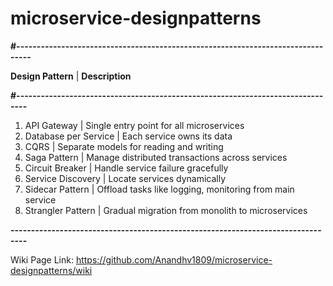 # microservice-designpatterns

**#--------------------------------------------------------------------------------**

**Design Pattern**            | **Description** 

**#-------------------------------------------------------------------------------**
1. API Gateway          | Single entry point for all microservices 
2. Database per Service | Each service owns its data 
3. CQRS                 | Separate models for reading and writing 
4. Saga Pattern         | Manage distributed transactions across services 
5. Circuit Breaker      | Handle service failure gracefully 
6. Service Discovery    | Locate services dynamically 
7. Sidecar Pattern      | Offload tasks like logging, monitoring from main service 
8. Strangler Pattern    | Gradual migration from monolith to microservices
   
**--------------------------------------------------------------------------------**

Wiki Page Link: https://github.com/Anandhv1809/microservice-designpatterns/wiki


